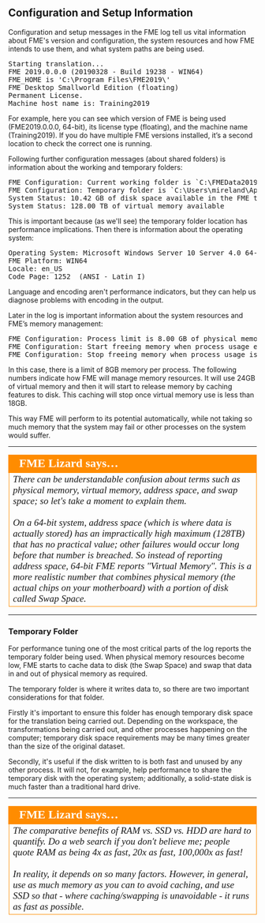 ## Configuration and Setup Information ##

Configuration and setup messages in the FME log tell us vital information about FME's version and configuration, the system resources and how FME intends to use them, and what system paths are being used.

<pre>
Starting translation...
FME 2019.0.0.0 (20190328 - Build 19238 - WIN64)
FME_HOME is 'C:\Program Files\FME2019\'
FME Desktop Smallworld Edition (floating)
Permanent License.
Machine host name is: Training2019
</pre>

For example, here you can see which version of FME is being used (FME2019.0.0.0, 64-bit), its license type (floating), and the machine name (Training2019). If you do have multiple FME versions installed, it’s a second location to check the correct one is running.

Following further configuration messages (about shared folders) is information about the working and temporary folders:

<pre>
FME Configuration: Current working folder is `C:\FMEData2019\Workspaces\InstructorUse\DesktopAdv'
FME Configuration: Temporary folder is `C:\Users\mireland\AppData\Local\Temp\2', set from environment variable `TEMP'
System Status: 10.42 GB of disk space available in the FME temporary folder (C:\Users\mireland\AppData\Local\Temp\2)
System Status: 128.00 TB of virtual memory available
</pre>

This is important because (as we'll see) the temporary folder location has performance implications. Then there is information about the operating system:

<pre>
Operating System: Microsoft Windows Server 10 Server 4.0 64-bit  (Build 14393)
FME Platform: WIN64
Locale: en_US
Code Page: 1252  (ANSI - Latin I)
</pre>

Language and encoding aren't performance indicators, but they can help us diagnose problems with encoding in the output.

Later in the log is important information about the system resources and FME’s memory management:

<pre>
FME Configuration: Process limit is 8.00 GB of physical memory
FME Configuration: Start freeing memory when process usage exceeds 24.00 GB of virtual memory
FME Configuration: Stop freeing memory when process usage is below 18.00 GB of virtual memory
</pre>


In this case, there is a limit of 8GB memory per process. The following numbers indicate how FME will manage memory resources. It will use 24GB of virtual memory and then it will start to release memory by caching features to disk. This caching will stop once virtual memory use is less than 18GB. 

This way FME will perform to its potential automatically, while not taking so much memory that the system may fail or other processes on the system would suffer.

---

<table style="border-spacing: 0px">
<tr>
<td style="vertical-align:middle;background-color:darkorange;border: 2px solid darkorange">
<i class="fa fa-quote-left fa-lg fa-pull-left fa-fw" style="color:white;padding-right: 12px;vertical-align:text-top"></i>
<span style="color:white;font-size:x-large;font-weight: bold;font-family:serif">FME Lizard says…</span>
</td>
</tr>

<tr>
<td style="border: 1px solid darkorange">
<span style="font-family:serif; font-style:italic; font-size:larger">
There can be understandable confusion about terms such as physical memory, virtual memory, address space, and swap space; so let's take a moment to explain them.
<br><br>On a 64-bit system, address space (which is where data is actually stored) has an impractically high maximum (128TB) that has no practical value; other failures would occur long before that number is breached. So instead of reporting address space, 64-bit FME reports "Virtual Memory". This is a more realistic number that combines physical memory (the actual chips on your motherboard) with a portion of disk called Swap Space.
</span>
</td>
</tr>
</table>

---

### Temporary Folder ###

For performance tuning one of the most critical parts of the log reports the temporary folder being used. When physical memory resources become low, FME starts to cache data to disk (the Swap Space) and swap that data in and out of physical memory as required.

The temporary folder is where it writes data to, so there are two important considerations for that folder.

Firstly it's important to ensure this folder has enough temporary disk space for the translation being carried out. Depending on the workspace, the transformations being carried out, and other processes happening on the computer; temporary disk space requirements may be many times greater than the size of the original dataset.

Secondly, it's useful if the disk written to is both fast and unused by any other process. It will not, for example, help performance to share the temporary disk with the operating system; additionally, a solid-state disk is much faster than a traditional hard drive.

---

<!--Person X Says Section-->

<table style="border-spacing: 0px">
<tr>
<td style="vertical-align:middle;background-color:darkorange;border: 2px solid darkorange">
<i class="fa fa-quote-left fa-lg fa-pull-left fa-fw" style="color:white;padding-right: 12px;vertical-align:text-top"></i>
<span style="color:white;font-size:x-large;font-weight: bold;font-family:serif">FME Lizard says…</span>
</td>
</tr>

<tr>
<td style="border: 1px solid darkorange">
<span style="font-family:serif; font-style:italic; font-size:larger">
The comparative benefits of RAM vs. SSD vs. HDD are hard to quantify. Do a web search if you don't believe me; people quote RAM as being 4x as fast, 20x as fast, 100,000x as fast! 
<br><br>In reality, it depends on so many factors. However, in general, use as much memory as you can to avoid caching, and use SSD so that - where caching/swapping is unavoidable - it runs as fast as possible.
</span>
</td>
</tr>
</table>